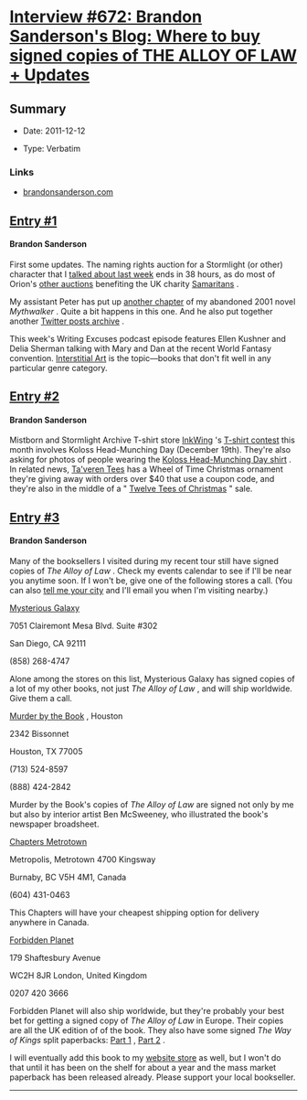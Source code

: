 # [Interview #672: Brandon Sanderson's Blog: Where to buy signed copies of THE ALLOY OF LAW + Updates](https://www.theoryland.com/intvmain.php?i=672)

## Summary

- Date: 2011-12-12

- Type: Verbatim

### Links

- [brandonsanderson.com](http://brandonsanderson.com/blog/1041/Where-to-buy-signed-copies-of-THE-ALLOY-OF-LAW--Updates)


## [Entry #1](https://www.theoryland.com/intvmain.php?i=672#1)

#### Brandon Sanderson

First some updates. The naming rights auction for a Stormlight (or other) character that I
[talked about last week](http://brandonsanderson.com/blog/1040)
ends in 38 hours, as do most of Orion's
[other auctions](http://www.ebay.co.uk/sch/orionbooksforcharity/m.html?_nkw=&_armrs=1&_from=&_ipg=&_trksid=p3686)
benefiting the UK charity
[Samaritans](http://www.samaritans.org/)
.

My assistant Peter has put up
[another chapter](http://brandonsanderson.com/library/137/Warbreaker-Prime-Mythwalker-Chapter-Seventeen)
of my abandoned 2001 novel
*Mythwalker*
. Quite a bit happens in this one. And he also put together another
[Twitter posts archive](http://brandonsanderson.com/article/96/Tweets-November-28-December-12-2011)
.

This week's Writing Excuses podcast episode features Ellen Kushner and Delia Sherman talking with Mary and Dan at the recent World Fantasy convention.
[Interstitial Art](http://www.writingexcuses.com/2011/12/11/)
is the topic—books that don't fit well in any particular genre category.

## [Entry #2](https://www.theoryland.com/intvmain.php?i=672#2)

#### Brandon Sanderson

Mistborn and Stormlight Archive T-shirt store
[InkWing](http://store.inkwing.com/)
's
[T-shirt contest](http://inkwing.blogspot.com/2011/12/happy-koloss-head-munching-day-contest.html)
this month involves Koloss Head-Munching Day (December 19th). They're also asking for photos of people wearing the
[Koloss Head-Munching Day shirt](http://store.inkwing.com/happy-koloss-head-munching-day-t-shirt)
. In related news,
[Ta'veren Tees](https://taverentees.com/threads/)
has a Wheel of Time Christmas ornament they're giving away with orders over $40 that use a coupon code, and they're also in the middle of a "
[Twelve Tees of Christmas](http://www.taverentees.com/specials.php)
" sale.

## [Entry #3](https://www.theoryland.com/intvmain.php?i=672#3)

#### Brandon Sanderson

Many of the booksellers I visited during my recent tour still have signed copies of
*The Alloy of Law*
. Check my events calendar to see if I'll be near you anytime soon. If I won't be, give one of the following stores a call. (You can also
[tell me your city](http://brandonsanderson.com/contact/?topic=9)
and I'll email you when I'm visiting nearby.)

[Mysterious Galaxy](http://www.mystgalaxy.com/)
  
7051 Clairemont Mesa Blvd. Suite #302
  
San Diego, CA 92111
  
(858) 268-4747
  
Alone among the stores on this list, Mysterious Galaxy has signed copies of a lot of my other books, not just
*The Alloy of Law*
, and will ship worldwide. Give them a call.

[Murder by the Book](http://www.murderbooks.com/signed-books-m-z)
, Houston
  
2342 Bissonnet
  
Houston, TX 77005
  
(713) 524-8597
  
(888) 424-2842
  
Murder by the Book's copies of
*The Alloy of Law*
are signed not only by me but also by interior artist Ben McSweeney, who illustrated the book's newspaper broadsheet.

[Chapters Metrotown](http://www.chapters.indigo.ca/home/storeLocator/storeDetails/762/?cookieCheck=1)
  
Metropolis, Metrotown 4700 Kingsway
  
Burnaby, BC V5H 4M1, Canada
  
(604) 431-0463
  
This Chapters will have your cheapest shipping option for delivery anywhere in Canada.

[Forbidden Planet](http://forbiddenplanet.com/78150-the-alloy-of-law-hardcover/)
  
179 Shaftesbury Avenue
  
WC2H 8JR London, United Kingdom
  
0207 420 3666
  
Forbidden Planet will also ship worldwide, but they're probably your best bet for getting a signed copy of
*The Alloy of Law*
in Europe. Their copies are all the UK edition of of the book. They also have some signed
*The Way of Kings*
split paperbacks:
[Part 1](http://forbiddenplanet.com/72925-stormlight-archive-book-1-the-way-of-kings-part-1/)
,
[Part 2](http://forbiddenplanet.com/72926-stormlight-archive-book-1-the-way-of-kings-part-2/)
.

I will eventually add this book to my
[website store](http://brandonsanderson.com/store/)
as well, but I won't do that until it has been on the shelf for about a year and the mass market paperback has been released already. Please support your local bookseller.


---

